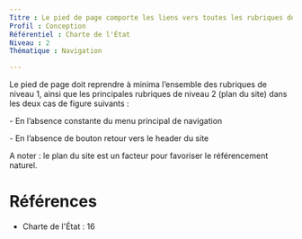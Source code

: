 ```yaml
---
Titre : Le pied de page comporte les liens vers toutes les rubriques de niveau 1 et les principales rubriques de niveau 2.
Profil : Conception
Référentiel : Charte de l'État
Niveau : 2
Thématique : Navigation

---
```

Le pied de page doit reprendre à minima l’ensemble des rubriques de niveau 1, ainsi que les principales rubriques de niveau 2 (plan du site) dans les deux cas de figure suivants :

\- En l’absence constante du menu principal de navigation

\- En l’absence de bouton retour vers le header du site

A noter : le plan du site est un facteur pour favoriser le référencement naturel.

# Références

*   Charte de l'État : 16